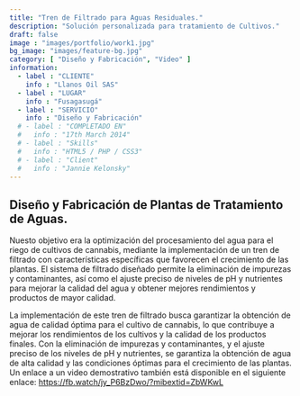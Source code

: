 ```yaml
---
title: "Tren de Filtrado para Aguas Residuales."
description: "Solución personalizada para tratamiento de Cultivos."
draft: false
image : "images/portfolio/work1.jpg"
bg_image: "images/feature-bg.jpg"
category: [ "Diseño y Fabricación", "Video" ]
information:
  - label : "CLIENTE"
    info : "Llanos Oil SAS"
  - label : "LUGAR"
    info : "Fusagasugá"
  - label : "SERVICIO"
    info : "Diseño y Fabricación"
  # - label : "COMPLETADO EN"
  #   info : "17th March 2014"
  # - label : "Skills"
  #   info : "HTML5 / PHP / CSS3"
  # - label : "Client"
  #   info : "Jannie Kelonsky"
---
```


##  Diseño y Fabricación de Plantas de Tratamiento de Aguas.


Nuesto objetivo era la optimización del procesamiento del agua para el riego de cultivos de cannabis, mediante la implementación de un tren de filtrado con características específicas que favorecen el crecimiento de las plantas. El sistema de filtrado diseñado permite la eliminación de impurezas y contaminantes, así como el ajuste preciso de niveles de pH y nutrientes para mejorar la calidad del agua y obtener mejores rendimientos y productos de mayor calidad.

La implementación de este tren de filtrado busca garantizar la obtención de agua de calidad óptima para el cultivo de cannabis, lo que contribuye a mejorar los rendimientos de los cultivos y la calidad de los productos finales. Con la eliminación de impurezas y contaminantes, y el ajuste preciso de los niveles de pH y nutrientes, se garantiza la obtención de agua de alta calidad y las condiciones óptimas para el crecimiento de las plantas. Un enlace a un video demostrativo también está disponible en el siguiente enlace:  https://fb.watch/jy_P6BzDwo/?mibextid=ZbWKwL
